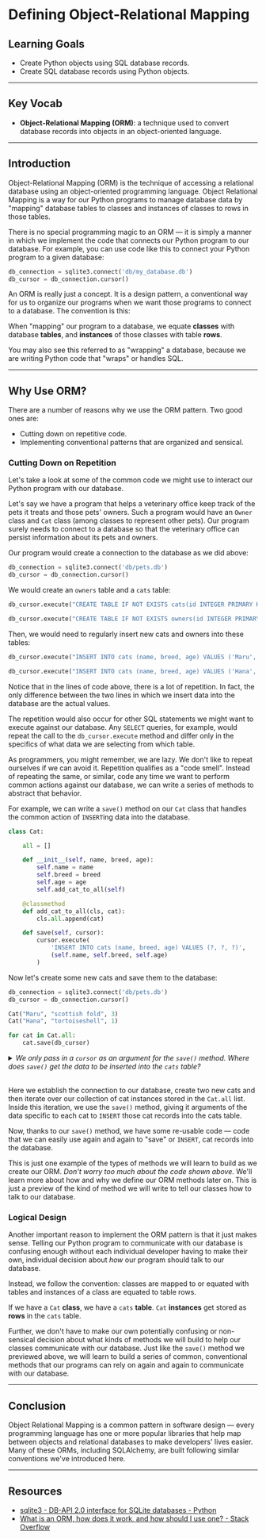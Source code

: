 # Defining Object-Relational Mapping

## Learning Goals

- Create Python objects using SQL database records.
- Create SQL database records using Python objects.

***

## Key Vocab

- **Object-Relational Mapping (ORM)**: a technique used to convert database
records into objects in an object-oriented language.

***

## Introduction

Object-Relational Mapping (ORM) is the technique of accessing a relational
database using an object-oriented programming language. Object Relational
Mapping is a way for our Python programs to manage database data by "mapping"
database tables to classes and instances of classes to rows in those tables.

There is no special programming magic to an ORM — it is simply a manner in which
we implement the code that connects our Python program to our database. For
example, you can use code like this to connect your Python program to a given
database:

```py
db_connection = sqlite3.connect('db/my_database.db')
db_cursor = db_connection.cursor()
```

An ORM is really just a concept. It is a design pattern, a conventional way for
us to organize our programs when we want those programs to connect to a
database. The convention is this:

When "mapping" our program to a database, we equate **classes** with database
**tables**, and **instances** of those classes with table **rows**.

You may also see this referred to as "wrapping" a database, because we are
writing Python code that "wraps" or handles SQL.

***

## Why Use ORM?

There are a number of reasons why we use the ORM pattern. Two good ones are:

- Cutting down on repetitive code.
- Implementing conventional patterns that are organized and sensical.

### Cutting Down on Repetition

Let's take a look at some of the common code we might use to interact our Python
program with our database.

Let's say we have a program that helps a veterinary office keep track of the
pets it treats and those pets' owners. Such a program would have an `Owner`
class and `Cat` class (among classes to represent other pets). Our program
surely needs to connect to a database so that the veterinary office can persist
information about its pets and owners.

Our program would create a connection to the database as we did above:

```py
db_connection = sqlite3.connect('db/pets.db')
db_cursor = db_connection.cursor()
```

We would create an `owners` table and a `cats` table:

```py
db_cursor.execute("CREATE TABLE IF NOT EXISTS cats(id INTEGER PRIMARY KEY, name TEXT, breed TEXT, age INTEGER)")

db_cursor.execute("CREATE TABLE IF NOT EXISTS owners(id INTEGER PRIMARY KEY, name TEXT)")
```

Then, we would need to regularly insert new cats and owners into these tables:

```py
db_cursor.execute("INSERT INTO cats (name, breed, age) VALUES ('Maru', 'scottish fold', 3)")

db_cursor.execute("INSERT INTO cats (name, breed, age) VALUES ('Hana', 'tortoiseshell', 1)")
```

Notice that in the lines of code above, there is a lot of repetition. In fact,
the only difference between the two lines in which we insert data into the
database are the actual values.

The repetition would also occur for other SQL statements we might want to
execute against our database. Any `SELECT` queries, for example, would repeat
the call to the `db_cursor.execute` method and differ only in the
specifics of what data we are selecting from which table.

As programmers, you might remember, we are lazy. We don't like to repeat
ourselves if we can avoid it. Repetition qualifies as a "code smell". Instead of
repeating the same, or similar, code any time we want to perform common actions
against our database, we can write a series of methods to abstract that
behavior.

For example, we can write a `save()` method on our `Cat` class that handles the
common action of `INSERT`ing data into the database.

```py
class Cat:

    all = []

    def __init__(self, name, breed, age):
        self.name = name
        self.breed = breed
        self.age = age
        self.add_cat_to_all(self)

    @classmethod
    def add_cat_to_all(cls, cat):
        cls.all.append(cat)

    def save(self, cursor):
        cursor.execute(
            'INSERT INTO cats (name, breed, age) VALUES (?, ?, ?)',
            (self.name, self.breed, self.age)
        )
```

Now let's create some new cats and save them to the database:

```py
db_connection = sqlite3.connect('db/pets.db')
db_cursor = db_connection.cursor()

Cat("Maru", "scottish fold", 3)
Cat("Hana", "tortoiseshell", 1)

for cat in Cat.all:
    cat.save(db_cursor)
```

<details>
  <summary>
    <em>We only pass in a <code>cursor</code> as an argument for the
        <code>save()</code> method. Where does <code>save()</code> get
        the data to be inserted into the <code>cats</code> table?</em>
  </summary>

  <h3>From the instance that the method is called on.</h3>
  <p>Instance methods receive <code>self</code> as an implicit argument when
     they are called. This allows any instance method to access all of an
     instance's attributes, like <code>self.name</code>, <code>self.breed</code>,
     and <code>self.age</code> above.</p>
</details>
<br/>

Here we establish the connection to our database, create two new cats and then
iterate over our collection of cat instances stored in the `Cat.all` list.
Inside this iteration, we use the `save()` method, giving it arguments of the
data specific to each cat to `INSERT` those cat records into the cats table.

Now, thanks to our `save()` method, we have some re-usable code — code that we
can easily use again and again to "save" or `INSERT`, cat records into the
database.

This is just one example of the types of methods we will learn to build as we
create our ORM. _Don't worry too much about the code shown above._ We'll learn
more about how and why we define our ORM methods later on. This is just a
preview of the kind of method we will write to tell our classes how to talk to
our database.

### Logical Design

Another important reason to implement the ORM pattern is that it just makes
sense. Telling our Python program to communicate with our database is confusing
enough without each individual developer having to make their own, individual
decision about _how_ our program should talk to our database.

Instead, we follow the convention: classes are mapped to or equated with tables
and instances of a class are equated to table rows.

If we have a `Cat` **class**, we have a `cats` **table**. `Cat` **instances**
get stored as **rows** in the `cats` table.

Further, we don't have to make our own potentially confusing or non-sensical
decision about what kinds of methods we will build to help our classes
communicate with our database. Just like the `save()` method we previewed above,
we will learn to build a series of common, conventional methods that our
programs can rely on again and again to communicate with our database.

***

## Conclusion

Object Relational Mapping is a common pattern in software design — every
programming language has one or more popular libraries that help map between
objects and relational databases to make developers' lives easier. Many of these
ORMs, including SQLAlchemy, are built following similar conventions we've
introduced here.

***

## Resources

- [sqlite3 - DB-API 2.0 interface for SQLite databases - Python](https://docs.python.org/3/library/sqlite3.html)
- [What is an ORM, how does it work, and how should I use one? - Stack Overflow](https://stackoverflow.com/questions/1279613/what-is-an-orm-how-does-it-work-and-how-should-i-use-one)
